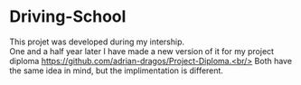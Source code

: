 # Driving-School
This projet was developed during my intership. <br/>
One and a half year later I have made a new version of it for my project diploma  https://github.com/adrian-dragos/Project-Diploma.<br/> 
Both have the same idea in mind, but the implimentation is different.<br/>

